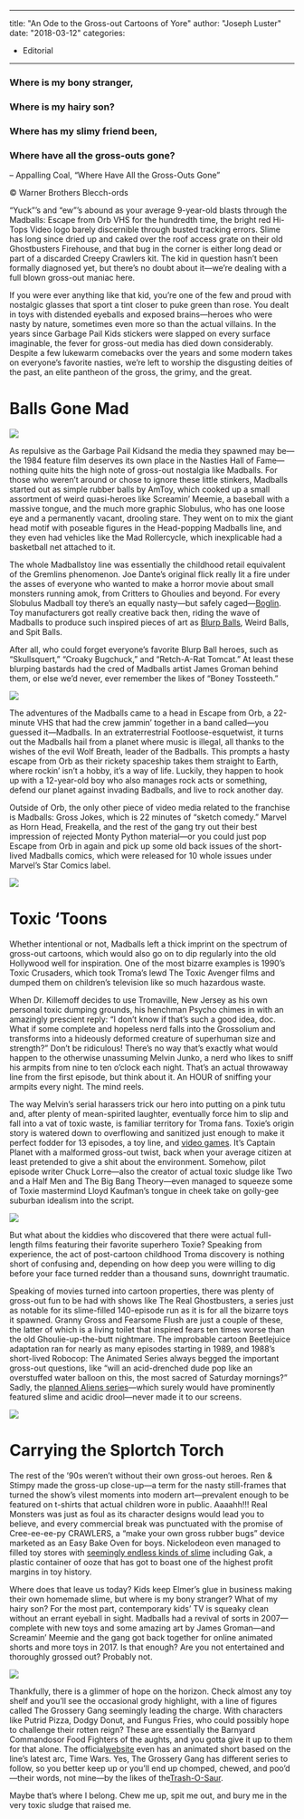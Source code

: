 
---
title: "An Ode to the Gross-out Cartoons of Yore"
author: "Joseph Luster"
date: "2018-03-12"
categories:
- Editorial
---

### Where is my bony stranger,

### Where is my hairy son?

### Where has my slimy friend been,

### Where have all the gross-outs gone? 

&#8211; Appalling Coal, &#8220;Where Have All the Gross-Outs Gone&#8221;

© Warner Brothers Blecch-ords

&#8220;Yuck&#8221;’s and &#8220;ew”’s abound as your average 9-year-old blasts through the Madballs: Escape from Orb VHS for the hundredth time, the bright red Hi-Tops Video logo barely discernible through busted tracking errors. Slime has long since dried up and caked over the roof access grate on their old Ghostbusters Firehouse, and that bug in the corner is either long dead or part of a discarded Creepy Crawlers kit. The kid in question hasn&#8217;t been formally diagnosed yet, but there&#8217;s no doubt about it—we&#8217;re dealing with a full blown gross-out maniac here. 

If you were ever anything like that kid, you&#8217;re one of the few and proud with nostalgic glasses that sport a tint closer to puke green than rose. You dealt in toys with distended eyeballs and exposed brains—heroes who were nasty by nature, sometimes even more so than the actual villains. In the years since Garbage Pail Kids stickers were slapped on every surface imaginable, the fever for gross-out media has died down considerably. Despite a few lukewarm comebacks over the years and some modern takes on everyone&#8217;s favorite nasties, we&#8217;re left to worship the disgusting deities of the past, an elite pantheon of the gross, the grimy, and the great.

# Balls Gone Mad

![](https://i0.wp.com/vrvblog.co/wp-content/uploads/2018/12/image4-713x1024.jpg?resize=713%2C1024&#038;ssl=1)

As repulsive as the Garbage Pail Kidsand the media they spawned may be—the 1984 feature film deserves its own place in the Nasties Hall of Fame—nothing quite hits the high note of gross-out nostalgia like Madballs. For those who weren&#8217;t around or chose to ignore these little stinkers, Madballs started out as simple rubber balls by AmToy, which cooked up a small assortment of weird quasi-heroes like Screamin&#8217; Meemie, a baseball with a massive tongue, and the much more graphic Slobulus, who has one loose eye and a permanently vacant, drooling stare. They went on to mix the giant head motif with poseable figures in the Head-popping Madballs line, and they even had vehicles like the Mad Rollercycle, which inexplicable had a basketball net attached to it. 

The whole Madballstoy line was essentially the childhood retail equivalent of the Gremlins phenomenon. Joe Dante&#8217;s original flick really lit a fire under the asses of everyone who wanted to make a horror movie about small monsters running amok, from Critters to Ghoulies and beyond. For every Slobulus Madball toy there&#8217;s an equally nasty—but safely caged—[Boglin](https://en.wikipedia.org/wiki/Boglin). Toy manufacturers got really creative back then, riding the wave of Madballs to produce such inspired pieces of art as [Blurp Balls](https://www.youtube.com/watch?v=5iw610ag_lE), Weird Balls, and Spit Balls. 

After all, who could forget everyone&#8217;s favorite Blurp Ball heroes, such as &#8220;Skullsquert,&#8221; &#8220;Croaky Bugchuck,&#8221; and &#8220;Retch-A-Rat Tomcat.&#8221; At least these blurping bastards had the cred of Madballs artist James Groman behind them, or else we&#8217;d never, ever remember the likes of &#8220;Boney Tossteeth.&#8221; 

![](https://i0.wp.com/vrvblog.co/wp-content/uploads/2018/12/image6.jpg?resize=939%2C635&#038;ssl=1)

The adventures of the Madballs came to a head in Escape from Orb, a 22-minute VHS that had the crew jammin&#8217; together in a band called—you guessed it—Madballs. In an extraterrestrial Footloose-esquetwist, it turns out the Madballs hail from a planet where music is illegal, all thanks to the wishes of the evil Wolf Breath, leader of the Badballs. This prompts a hasty escape from Orb as their rickety spaceship takes them straight to Earth, where rockin&#8217; isn&#8217;t a hobby, it&#8217;s a way of life. Luckily, they happen to hook up with a 12-year-old boy who also manages rock acts or something, defend our planet against invading Badballs, and live to rock another day.

Outside of Orb, the only other piece of video media related to the franchise is Madballs: Gross Jokes, which is 22 minutes of “sketch comedy.” Marvel as Horn Head, Freakella, and the rest of the gang try out their best impression of rejected Monty Python material—or you could just pop Escape from Orb in again and pick up some old back issues of the short-lived Madballs comics, which were released for 10 whole issues under Marvel&#8217;s Star Comics label. 

![](https://i0.wp.com/vrvblog.co/wp-content/uploads/2018/12/image3.jpg?resize=684%2C524&#038;ssl=1)

# Toxic &#8216;Toons

Whether intentional or not, Madballs left a thick imprint on the spectrum of gross-out cartoons, which would also go on to dip regularly into the old Hollywood well for inspiration. One of the most bizarre examples is 1990&#8217;s Toxic Crusaders, which took Troma&#8217;s lewd The Toxic Avenger films and dumped them on children&#8217;s television like so much hazardous waste. 

When Dr. Killemoff decides to use Tromaville, New Jersey as his own personal toxic dumping grounds, his henchman Psycho chimes in with an amazingly prescient reply: &#8220;I don&#8217;t know if that&#8217;s such a good idea, doc. What if some complete and hopeless nerd falls into the Grossolium and transforms into a hideously deformed creature of superhuman size and strength?&#8221; Don&#8217;t be ridiculous! There&#8217;s no way that&#8217;s exactly what would happen to the otherwise unassuming Melvin Junko, a nerd who likes to sniff his armpits from nine to ten o&#8217;clock each night. That&#8217;s an actual throwaway line from the first episode, but think about it. An HOUR of sniffing your armpits every night. The mind reels. 

The way Melvin&#8217;s serial harassers trick our hero into putting on a pink tutu and, after plenty of mean-spirited laughter, eventually force him to slip and fall into a vat of toxic waste, is familiar territory for Troma fans. Toxie&#8217;s origin story is watered down to overflowing and sanitized just enough to make it perfect fodder for 13 episodes, a toy line, and [video games](https://www.youtube.com/watch?v=ZcuxGRO1wQA). It&#8217;s Captain Planet with a malformed gross-out twist, back when your average citizen at least pretended to give a shit about the environment. Somehow, pilot episode writer Chuck Lorre—also the creator of actual toxic sludge like Two and a Half Men and The Big Bang Theory—even managed to squeeze some of Toxie mastermind Lloyd Kaufman&#8217;s tongue in cheek take on golly-gee suburban idealism into the script.

![](https://i2.wp.com/vrvblog.co/wp-content/uploads/2018/12/image5-1024x768.jpg?resize=1024%2C768&#038;ssl=1)

But what about the kiddies who discovered that there were actual full-length films featuring their favorite superhero Toxie? Speaking from experience, the act of post-cartoon childhood Troma discovery is nothing short of confusing and, depending on how deep you were willing to dig before your face turned redder than a thousand suns, downright traumatic. 

Speaking of movies turned into cartoon properties, there was plenty of gross-out fun to be had with shows like The Real Ghostbusters, a series just as notable for its slime-filled 140-episode run as it is for all the bizarre toys it spawned. Granny Gross and Fearsome Flush are just a couple of these, the latter of which is a living toilet that inspired fears ten times worse than the old Ghoulie-up-the-butt nightmare. The improbable cartoon Beetlejuice adaptation ran for nearly as many episodes starting in 1989, and 1988&#8217;s short-lived Robocop: The Animated Series always begged the important gross-out questions, like &#8220;will an acid-drenched dude pop like an overstuffed water balloon on this, the most sacred of Saturday mornings?&#8221; Sadly, the [planned Aliens series](http://comicsalliance.com/operation-aliens-kenner-alien-toys/)—which surely would have prominently featured slime and acidic drool—never made it to our screens.

![](https://i0.wp.com/vrvblog.co/wp-content/uploads/2018/12/image2-1024x723.jpg?resize=1024%2C723&#038;ssl=1)

# Carrying the Splortch Torch

The rest of the &#8217;90s weren&#8217;t without their own gross-out heroes. Ren & Stimpy made the gross-up close-up—a term for the nasty still-frames that turned the show’s vilest moments into modern art—prevalent enough to be featured on t-shirts that actual children wore in public. Aaaahh!!! Real Monsters was just as foul as its character designs would lead you to believe, and every commercial break was punctuated with the promise of Cree-ee-ee-py CRAWLERS, a “make your own gross rubber bugs” device marketed as an Easy Bake Oven for boys. Nickelodeon even managed to filled toy stores with [seemingly endless kinds of slime](https://en.wikipedia.org/wiki/Nickelodeon_Toys) including Gak, a plastic container of ooze that has got to boast one of the highest profit margins in toy history.

Where does that leave us today? Kids keep Elmer&#8217;s glue in business making their own homemade slime, but where is my bony stranger? What of my hairy son? For the most part, contemporary kids’ TV is squeaky clean without an errant eyeball in sight. Madballs had a revival of sorts in 2007—complete with new toys and some amazing art by James Groman—and Screamin&#8217; Meemie and the gang got back together for online animated shorts and more toys in 2017. Is that enough? Are you not entertained and thoroughly grossed out? Probably not.

![](https://i0.wp.com/vrvblog.co/wp-content/uploads/2018/12/image7-1024x576.jpg?resize=1024%2C576&#038;ssl=1)

Thankfully, there is a glimmer of hope on the horizon. Check almost any toy shelf and you&#8217;ll see the occasional grody highlight, with a line of figures called The Grossery Gang seemingly leading the charge. With characters like Putrid Pizza, Dodgy Donut, and Fungus Fries, who could possibly hope to challenge their rotten reign? These are essentially the Barnyard Commandosor Food Fighters of the aughts, and you gotta give it up to them for that alone. The official[website](http://www.grosserygang.com/) even has an animated short based on the line&#8217;s latest arc, Time Wars. Yes, The Grossery Gang has different series to follow, so you better keep up or you&#8217;ll end up chomped, chewed, and poo&#8217;d—their words, not mine—by the likes of the[Trash-O-Saur](https://www.youtube.com/watch?v=3_YS53eaZE8). 

Maybe that’s where I belong. Chew me up, spit me out, and bury me in the very toxic sludge that raised me. 
